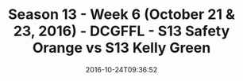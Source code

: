 ---
title: Season 13 - Week 6 (October 21 & 23, 2016) - DCGFFL - S13 Safety Orange vs
  S13 Kelly Green
teams-score:
- team: _teams/s13-safety-orange.md
  score:
- team: _teams/s13-kelly.md
  score: 21
mvp: M. Rothschild (Safety Orange); M. Townsend (Kelly)
game-ball: A. Thomas (Safety Orange); K. Zajac (Kelly)
season: 13
week: 6
date: '2016-10-24T09:36:52'
pageid: season-13-week-6-october-21-23-2016-4828-vs-4817
---